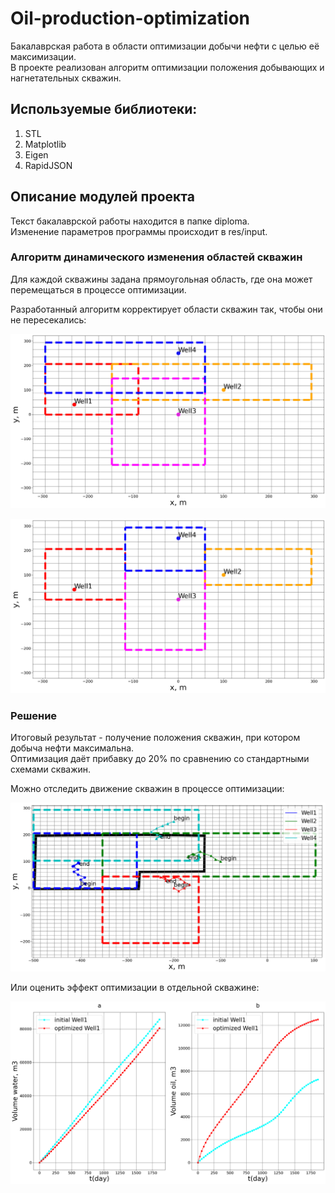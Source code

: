 # Oil-production-optimization

Бакалаврская работа в области оптимизации добычи нефти с целью её максимизации. <br>
В проекте реализован алгоритм оптимизации положения добывающих и нагнетательных скважин. 

## Используемые библиотеки:
1. STL
3. Matplotlib
4. Eigen
5. RapidJSON

## Описание модулей проекта
Текст бакалаврской работы находится в папке diploma.<br>
Изменение параметров программы происходит в res/input. 

### Алгоритм динамического изменения областей скважин

Для каждой скважины задана прямоугольная область, где она может перемещаться в процессе оптимизации. 

Разработанный алгоритм корректирует области скважин так, чтобы они не пересекались:

![Image alt](https://github.com/yabaranov/Oil-production-optimization/raw/master/res/graph/geometryBefore.png)


![Image alt](https://github.com/yabaranov/Oil-production-optimization/raw/master/res/graph/geometryAfter.png)


### Решение

Итоговый результат - получение положения скважин, при котором добыча нефти максимальна. <br>
Оптимизация даёт прибавку до 20% по сравнению со стандартными схемами скважин. 

Можно отследить движение скважин в процессе оптимизации:

![Image alt](https://github.com/yabaranov/Oil-production-optimization/raw/master/res/graph/wellMovement.png)

Или оценить эффект оптимизации в отдельной скважине: 

![Image alt](https://github.com/yabaranov/Oil-production-optimization/raw/master/res/graph/productionByDay.png)
